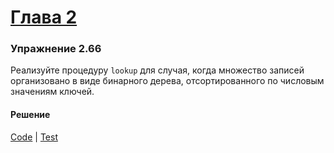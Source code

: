 # [Глава 2](../index.md#Глава-2)

### Упражнение 2.66
Реализуйте процедуру `lookup` для случая, когда множество записей организовано в виде бинарного дерева, отсортированного по числовым значениям ключей.

#### Решение
[Code](../../src/sicp/chapter02/2_66.clj) | [Test](../../test/sicp/chapter02/2_66_test.clj)

